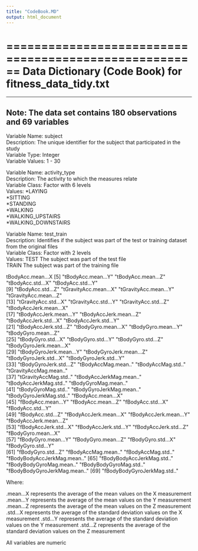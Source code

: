 ```yaml
---
title: "CodeBook.MD"
output: html_document
---
```


======================================================
Data Dictionary (Code Book) for fitness_data_tidy.txt
======================================================

--------------------------------------------------------------
Note:  The data set contains 180 observations and 69 variables
---------------------------------------------------------------

Variable Name:    subject  
Description:      The unique identifier for the subject that participated in the study  
Variable Type:    Integer  
Variable Values:  1 - 30  

Variable Name:  activity_type  
Description:  The activity to which the measures relate  
Variable Class:  Factor with 6 levels  
Values:   *LAYING  
          *SITTING  
          *STANDING  
          *WALKING  
          *WALKING_UPSTAIRS  
          *WALKING_DOWNSTAIRS  
           
Variable Name:  test_train  
Description:  Identifies if the subject was part of the test or training dataset from the original files  
Variable Class:  Factor with 2 levels  
Values:    TEST   The subject was part of the test file  
           TRAIN  The subject was part of the training file  
    

tBodyAcc.mean...X
 [5] "tBodyAcc.mean...Y"           "tBodyAcc.mean...Z"           "tBodyAcc.std...X"            "tBodyAcc.std...Y"           
 [9] "tBodyAcc.std...Z"            "tGravityAcc.mean...X"        "tGravityAcc.mean...Y"        "tGravityAcc.mean...Z"       
[13] "tGravityAcc.std...X"         "tGravityAcc.std...Y"         "tGravityAcc.std...Z"         "tBodyAccJerk.mean...X"      
[17] "tBodyAccJerk.mean...Y"       "tBodyAccJerk.mean...Z"       "tBodyAccJerk.std...X"        "tBodyAccJerk.std...Y"       
[21] "tBodyAccJerk.std...Z"        "tBodyGyro.mean...X"          "tBodyGyro.mean...Y"          "tBodyGyro.mean...Z"         
[25] "tBodyGyro.std...X"           "tBodyGyro.std...Y"           "tBodyGyro.std...Z"           "tBodyGyroJerk.mean...X"     
[29] "tBodyGyroJerk.mean...Y"      "tBodyGyroJerk.mean...Z"      "tBodyGyroJerk.std...X"       "tBodyGyroJerk.std...Y"      
[33] "tBodyGyroJerk.std...Z"       "tBodyAccMag.mean.."          "tBodyAccMag.std.."           "tGravityAccMag.mean.."      
[37] "tGravityAccMag.std.."        "tBodyAccJerkMag.mean.."      "tBodyAccJerkMag.std.."       "tBodyGyroMag.mean.."        
[41] "tBodyGyroMag.std.."          "tBodyGyroJerkMag.mean.."     "tBodyGyroJerkMag.std.."      "fBodyAcc.mean...X"          
[45] "fBodyAcc.mean...Y"           "fBodyAcc.mean...Z"           "fBodyAcc.std...X"            "fBodyAcc.std...Y"           
[49] "fBodyAcc.std...Z"            "fBodyAccJerk.mean...X"       "fBodyAccJerk.mean...Y"       "fBodyAccJerk.mean...Z"      
[53] "fBodyAccJerk.std...X"        "fBodyAccJerk.std...Y"        "fBodyAccJerk.std...Z"        "fBodyGyro.mean...X"         
[57] "fBodyGyro.mean...Y"          "fBodyGyro.mean...Z"          "fBodyGyro.std...X"           "fBodyGyro.std...Y"          
[61] "fBodyGyro.std...Z"           "fBodyAccMag.mean.."          "fBodyAccMag.std.."           "fBodyBodyAccJerkMag.mean.." 
[65] "fBodyBodyAccJerkMag.std.."   "fBodyBodyGyroMag.mean.."     "fBodyBodyGyroMag.std.."      "fBodyBodyGyroJerkMag.mean.."
[69] "fBodyBodyGyroJerkMag.std.." 
         
Where:

.mean...X represents the average of the mean values on the X measurement
.mean...Y represents the average of the mean values on the Y measurement
.mean...Z represents the average of the mean values on the Z measurement
.std...X represents the average of the standard deviation values on the X measurement
.std...Y represents the average of the standard deviation values on the Y measurement
.std...Z represents the average of the standard deviation values on the Z measurement

All variables are numeric
